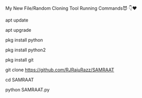 My New File/Random Cloning Tool
Running Commands😈 👇❤

apt update

apt upgrade


pkg install python 


pkg install python2


pkg install git 


git clone https://github.com/RJRajuRazz/SAMRAAT


cd SAMRAAT


python SAMRAAT.py
